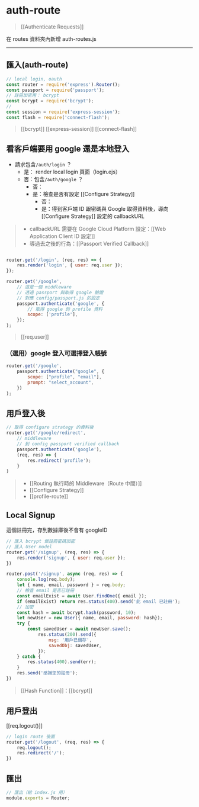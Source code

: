 # auth-route
>[[Authenticate Requests]]

在 routes 資料夾內新增 auth-routes.js



---
## 匯入(auth-route)
```js
// local login, oauth
const router = require('express').Router();
const passport = require('passport');
// 註冊加密用： bcrypt
const bcrypt = require('bcrypt');
// 
const session = require('express-session');
const flash = require('connect-flash');
```
>[[bcrypt]]
>[[express-session]]
>[[connect-flash]]

## 看客戶端要用 google 還是本地登入
- 請求包含`/auth/login` ？
	- 是： render local login 頁面（login.ejs）
	- 否：包含`/auth/google` ？
		- 否：
		- 是：檢查是否有設定 [[Configure Strategy]]
			- 否：
			- 是：得到客戶端 ID 跟密碼與 Google 取得資料後，導向 [[Configure Strategy]] 設定的 callbackURL


> - callbackURL 需要在	Google Cloud Platform 設定：[[Web Application Client ID 設定]]
> - 導過去之後的行為：[[Passport Verified Callback]]
```js

router.get('/login', (req, res) => {
	res.render('login', { user: req.user });
});

router.get('/google',
	// 這是一個 middleware
	// 透過 passport 與取得 google 驗證
	// 對應 config/passport.js 的設定
	passport.authenticate('google', {
		// 取得 google 的 profile 資料
		scope: ['profile'],
	});
);
```
>[[req.user]]

### （選用）google 登入可選擇登入帳號
```js
router.get('/google',
	passport.authenticate("google", {
		scope: ["profile", "email"],
		prompt: "select_account",
	})
);
```
## 用戶登入後
```js
// 取得 configure strategy 的資料後
router.get('/google/redirect', 
	// middleware
	// 到 config passport verified callback
	passport.authenticate('google'),
	(req, res) => {
		res.redirect('profile');
	}
)
```
>- [[Routing 執行時的 Middleware（Route 中間）]]
>- [[Configure Strategy]]
>- [[profile-route]]

## Local Signup
這個註冊完，存到數據庫後不會有 googleID
```js
// 匯入 bcrypt 做註冊密碼加密
// 匯入 User model
router.get('/signup', (req, res) => {
	res.render('signup', { user: req.user });
})

router.post('/signup', async (req, res) => {
	console.log(req.body);
	let { name, email, password } = req.body;
	// 檢查 email 是否已註冊
	const emailExist = await User.findOne({ email });
	if (emailExist) return res.status(400).send('此 email 已註冊');
	// 加密
	const hash = await bcrypt.hash(password, 10);
	let newUser = new User({ name, email, password: hash});
	try {
		const savedUser = await newUser.save();
			res.status(200).send({
				msg: '用戶已儲存',
				savedObj: savedUser,
			});
	} catch {
		res.status(400).send(err);
	}
	res.send('感謝您的註冊');
})
```
>[[Hash Function]]：[[bcrypt]]
## 用戶登出
[[req.logout()]]
```js
// login route 後面
router.get('/logout', (req, res) => {
	req.logout();
	res.redirect('/');
})
```

## 匯出
```js
// 匯出（給 index.js 用）
module.exports = Router; 
```